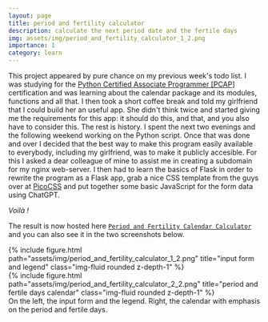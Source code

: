 ```yaml
---
layout: page
title: period and fertility calculator
description: calculate the next period date and the fertile days
img: assets/img/period_and_fertility_calculator_1_2.png
importance: 1
category: learn
---
```


This project appeared by pure chance on my previous week's todo list. I was studying for the [Python Certified Associate Programmer \[PCAP\]](https://pythoninstitute.org/pcap) certification and was learning about the calendar package and its modules, functions and all that. I then took a short coffee break and told my girlfriend that I could build her an useful app. She didn't think twice and started giving me the requirements for this app: it should do this, and that, and you also have to consider this. The rest is history. I spent the next two evenings and the following weekend working on the Python script. Once that was done and over I decided that the best way to make this program easily available to everybody, including my girlfriend, was to make it publicly accesible. For this I asked a dear colleague of mine to assist me in creating a subdomain for my nginx web-server. I then had to learn the basics of Flask in order to rewrite the program as a Flask app, grab a nice CSS template from the guys over at [PicoCSS](https://picocss.com/) and put together some basic JavaScript for the form data using ChatGPT.

_Voilà !_ 

The result is now hosted here [`Period and Fertility Calendar Calculator`](http://period-and-fertility-calculator.stefanrosu.ro/) and you can also see it in the two screenshots below.

<div class="row">
    <div class="col-sm mt-3 mt-md-0">
        {% include figure.html path="assets/img/period_and_fertility_calculator_1_2.png" title="input form and legend" class="img-fluid rounded z-depth-1" %}
    </div>
    <div class="col-sm mt-3 mt-md-0">
        {% include figure.html path="assets/img/period_and_fertility_calculator_2_2.png" title="period and fertile days calendar" class="img-fluid rounded z-depth-1" %}
    </div>
</div>
<div class="caption">
    On the left, the input form and the legend. Right, the calendar with emphasis on the period and fertile days.
</div>